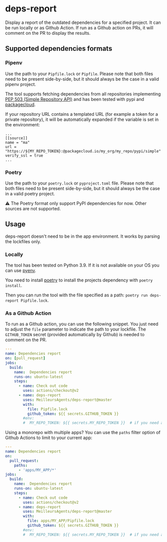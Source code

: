 # deps-report

Display a report of the outdated dependencies for a specified project.
It can be run locally or as Github Action.
If run as a Github action on PRs, it will comment on the PR to display the results.

## Supported dependencies formats

### Pipenv

Use the path to your `Pipfile.lock` or `Pipfile`. Please note that both files need to be present side-by-side, but it should always be the case in a valid pipenv project.

The tool supports fetching dependencies from all repositories implementing [PEP 503 (Simple Repository API)](https://www.python.org/dev/peps/pep-0503/) and has been tested with pypi and [packagecloud](https://packagecloud.io/).

If your repository URL contains a templated URL (for example a token for a private repository), it will be automatically expanded if the variable is set in the environment:
```
...
[[source]]
name = "ma"
url = "https://${MY_REPO_TOKEN}:@packagecloud.io/my_org/my_repo/pypi/simple"
verify_ssl = true
...
```

### Poetry

Use the path to your `poetry.lock` or `pyproject.toml` file. Please note that both files need to be present side-by-side, but it should always be the case in a valid poetry project.

⚠️ The Poetry format only support PyPI dependencies for now. Other sources are not supported.

## Usage

deps-report doesn't need to be in the app environment. It works by parsing the lockfiles only.

### Locally

The tool has been tested on Python 3.9. If it is not available on your OS you can use [pyenv](https://github.com/pyenv/pyenv).

You need to install [poetry](https://python-poetry.org/) to install the projects dependency with `poetry install`.

Then you can run the tool with the file specified as a path:
`poetry run deps-report Pipfile.lock`.

### As a Github Action

To run as a Github action, you can use the following snippet.
You just need to adjust the `file` parameter to indicate the path to your lockfile.
The `GITHUB_TOKEN` secret (provided automatically by Github) is needed to comment on the PR.
```yaml
---
name: Dependencies report
on: [pull_request]
jobs:
  build:
    name:  Dependencies report
    runs-on: ubuntu-latest
    steps:
      - name: Check out code
        uses: actions/checkout@v2
      - name: deps-report
        uses: MeilleursAgents/deps-report@master
        with:
          file: Pipfile.lock
          github_token: ${{ secrets.GITHUB_TOKEN }}
        #env:
        #  MY_REPO_TOKEN: ${{ secrets.MY_REPO_TOKEN }}  # if you need a token for a private repository
```

Using a monorepo with multiple apps? You can use the `paths` filter option of Github Actions to limit to your current app:
```yaml
---
name: Dependencies report
on:
  pull_request:
    paths:
      - 'apps/MY_APP/*'
jobs:
  build:
    name:  Dependencies report
    runs-on: ubuntu-latest
    steps:
      - name: Check out code
        uses: actions/checkout@v2
      - name: deps-report
        uses: MeilleursAgents/deps-report@master
        with:
          file: apps/MY_APP/Pipfile.lock
          github_token: ${{ secrets.GITHUB_TOKEN }}
        #env:
        #  MY_REPO_TOKEN: ${{ secrets.MY_REPO_TOKEN }}  # if you need a token for a private repository
```
